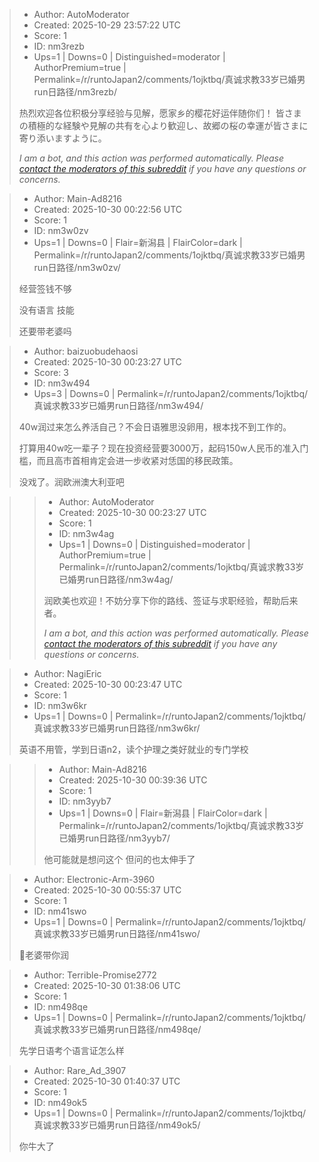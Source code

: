 > - Author: AutoModerator
> - Created: 2025-10-29 23:57:22 UTC
> - Score: 1
> - ID: nm3rezb
> - Ups=1 | Downs=0 | Distinguished=moderator | AuthorPremium=true | Permalink=/r/runtoJapan2/comments/1ojktbq/真诚求教33岁已婚男run日路径/nm3rezb/
>
> 热烈欢迎各位积极分享经验与见解，愿家乡的樱花好运伴随你们！
> 皆さまの積極的な経験や見解の共有を心より歓迎し、故郷の桜の幸運が皆さまに寄り添いますように。
> 
> *I am a bot, and this action was performed automatically. Please [contact the moderators of this subreddit](/message/compose/?to=/r/runtoJapan2) if you have any questions or concerns.*

> - Author: Main-Ad8216
> - Created: 2025-10-30 00:22:56 UTC
> - Score: 1
> - ID: nm3w0zv
> - Ups=1 | Downs=0 | Flair=新潟县 | FlairColor=dark | Permalink=/r/runtoJapan2/comments/1ojktbq/真诚求教33岁已婚男run日路径/nm3w0zv/
>
> 经营签钱不够 
> 
> 没有语言 技能
> 
> 还要带老婆吗

> - Author: baizuobudehaosi
> - Created: 2025-10-30 00:23:27 UTC
> - Score: 3
> - ID: nm3w494
> - Ups=3 | Downs=0 | Permalink=/r/runtoJapan2/comments/1ojktbq/真诚求教33岁已婚男run日路径/nm3w494/
>
> 40w润过来怎么养活自己？不会日语雅思没卵用，根本找不到工作的。
> 
> 打算用40w吃一辈子？现在投资经营要3000万，起码150w人民币的准入门槛，而且高市首相肯定会进一步收紧对恁国的移民政策。
> 
> 没戏了。润欧洲澳大利亚吧

>> - Author: AutoModerator
>> - Created: 2025-10-30 00:23:27 UTC
>> - Score: 1
>> - ID: nm3w4ag
>> - Ups=1 | Downs=0 | Distinguished=moderator | AuthorPremium=true | Permalink=/r/runtoJapan2/comments/1ojktbq/真诚求教33岁已婚男run日路径/nm3w4ag/
>>
>> 润欧美也欢迎！不妨分享下你的路线、签证与求职经验，帮助后来者。
>> 
>> 
>> *I am a bot, and this action was performed automatically. Please [contact the moderators of this subreddit](/message/compose/?to=/r/runtoJapan2) if you have any questions or concerns.*

> - Author: NagiEric
> - Created: 2025-10-30 00:23:47 UTC
> - Score: 1
> - ID: nm3w6kr
> - Ups=1 | Downs=0 | Permalink=/r/runtoJapan2/comments/1ojktbq/真诚求教33岁已婚男run日路径/nm3w6kr/
>
> 英语不用管，学到日语n2，读个护理之类好就业的专门学校

>> - Author: Main-Ad8216
>> - Created: 2025-10-30 00:39:36 UTC
>> - Score: 1
>> - ID: nm3yyb7
>> - Ups=1 | Downs=0 | Flair=新潟县 | FlairColor=dark | Permalink=/r/runtoJapan2/comments/1ojktbq/真诚求教33岁已婚男run日路径/nm3yyb7/
>>
>> 他可能就是想问这个 但问的也太伸手了

> - Author: Electronic-Arm-3960
> - Created: 2025-10-30 00:55:37 UTC
> - Score: 1
> - ID: nm41swo
> - Ups=1 | Downs=0 | Permalink=/r/runtoJapan2/comments/1ojktbq/真诚求教33岁已婚男run日路径/nm41swo/
>
> 🤣老婆带你润

> - Author: Terrible-Promise2772
> - Created: 2025-10-30 01:38:06 UTC
> - Score: 1
> - ID: nm498qe
> - Ups=1 | Downs=0 | Permalink=/r/runtoJapan2/comments/1ojktbq/真诚求教33岁已婚男run日路径/nm498qe/
>
> 先学日语考个语言证怎么样

> - Author: Rare_Ad_3907
> - Created: 2025-10-30 01:40:37 UTC
> - Score: 1
> - ID: nm49ok5
> - Ups=1 | Downs=0 | Permalink=/r/runtoJapan2/comments/1ojktbq/真诚求教33岁已婚男run日路径/nm49ok5/
>
> 你牛大了

